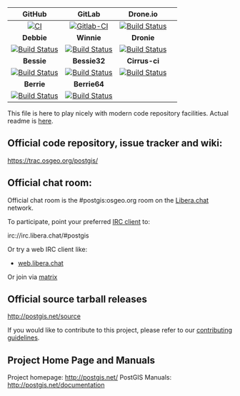 
| **GitHub** | **GitLab** | **Drone.io** ||
| :---: | :---: | :---: | :---: |
| [![CI](https://github.com/postgis/postgis/workflows/CI/badge.svg?branch=master)](https://github.com/postgis/postgis/actions?query=branch%3Amaster) |  [![Gitlab-CI](https://gitlab.com/postgis/postgis/badges/master/pipeline.svg)](https://gitlab.com/postgis/postgis/commits/master) |  [![Build Status](https://cloud.drone.io/api/badges/postgis/postgis/status.svg?branch=master)](https://cloud.drone.io/postgis/postgis?branch=master) ||
| **Debbie** | **Winnie** | **Dronie** ||
| [![Build Status](https://debbie.postgis.net/buildStatus/icon?job=PostGIS_trunk)](https://debbie.postgis.net/view/PostGIS/job/PostGIS_trunk/) | [![Build Status](https://winnie.postgis.net:444/buildStatus/icon?job=PostGIS_trunk)](https://winnie.postgis.net:444/view/PostGIS/job/PostGIS_trunk/) | [![Build Status](https://dronie.osgeo.org/api/badges/postgis/postgis/status.svg?branch=master)](https://dronie.osgeo.org/postgis/postgis?branch=master) ||
| **Bessie** | **Bessie32** | **Cirrus-ci** |  |
|  [![Build Status](https://debbie.postgis.net/buildStatus/icon?job=PostGIS_Worker_Run%2Flabel%3Dbessie)](https://debbie.postgis.net/view/PostGIS/job/PostGIS_Worker_Run/label=bessie/) |  [![Build Status](https://debbie.postgis.net/buildStatus/icon?job=PostGIS_Worker_Run%2Flabel%3Dbessie32)](https://debbie.postgis.net/view/PostGIS/job/PostGIS_Worker_Run/label=bessie32/) |  [![Build Status](https://api.cirrus-ci.com/github/postgis/postgis.svg)](http://cirrus-ci.com/github/postgis/postgis) |  |
| **Berrie** | **Berrie64** | | |
|  [![Build Status](https://debbie.postgis.net/buildStatus/icon?job=PostGIS_Worker_Run/label=berrie&build=last:${params.reference=refs/heads/master})](https://debbie.postgis.net/view/PostGIS/job/PostGIS_Worker_Run/label=berrie/) |  [![Build Status](https://debbie.postgis.net/buildStatus/icon?job=PostGIS_Worker_Run/label=berrie64&build=last:${params.reference=refs/heads/master})](https://debbie.postgis.net/view/PostGIS/job/PostGIS_Worker_Run/label=berrie64/) | | |

This file is here to play nicely with modern code repository facilities.
Actual readme is [here](README.postgis).

## Official code repository, issue tracker and wiki:
https://trac.osgeo.org/postgis/

## Official chat room:

Official chat room is the #postgis:osgeo.org room on the
[Libera.chat](https://libera.chat) network.

To participate, point your preferred
[IRC client](https://en.wikipedia.org/wiki/Comparison_of_Internet_Relay_Chat_clients)
to:

 irc://irc.libera.chat/#postgis

Or try a web IRC client like:
 - [web.libera.chat](https://web.libera.chat/#postgis)

Or join via [matrix](https://matrix.to/#/#postgis:osgeo.org)

## Official source tarball releases

http://postgis.net/source

If you would like to contribute to this project, please refer to our
[contributing guidelines](CONTRIBUTING.md).

## Project Home Page and Manuals
Project homepage: http://postgis.net/
PostGIS Manuals: http://postgis.net/documentation
